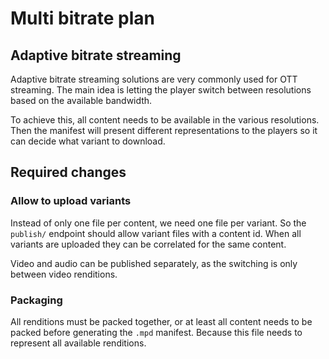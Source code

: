 # Multi bitrate plan
## Adaptive bitrate streaming
Adaptive bitrate streaming solutions are very commonly used for OTT streaming.
The main idea is letting the player switch between resolutions based on the available bandwidth. 

To achieve this, all content needs to be available in the various resolutions. 
Then the manifest will present different representations to the players so it can decide what variant to download.

## Required changes
### Allow to upload variants
Instead of only one file per content, we need one file per variant. 
So the `publish/` endpoint should allow variant files with a content id. 
When all variants are uploaded they can be correlated for the same content.

Video and audio can be published separately, as the switching is only between video renditions.
### Packaging
All renditions must be packed together, or at least all content needs to be packed before generating the `.mpd` manifest. 
Because this file needs to represent all available renditions.
 
